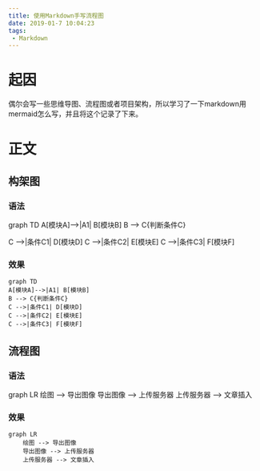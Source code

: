 ```yaml
---
title: 使用Markdown手写流程图
date: 2019-01-7 10:04:23
tags: 
 - Markdown
---
```


# 起因
偶尔会写一些思维导图、流程图或者项目架构，所以学习了一下markdown用mermaid怎么写，并且将这个记录了下来。

# 正文
## 构架图
### 语法
graph TD
A[模块A]-->|A1| B[模块B]
B --> C{判断条件C}
<!-- more -->
C -->|条件C1| D[模块D]
C -->|条件C2| E[模块E]
C -->|条件C3| F[模块F]


### 效果
```mermaid
graph TD
A[模块A]-->|A1| B[模块B]
B --> C{判断条件C}
C -->|条件C1| D[模块D]
C -->|条件C2| E[模块E]
C -->|条件C3| F[模块F]
```

## 流程图
### 语法
graph LR
    绘图 --> 导出图像
    导出图像 --> 上传服务器
    上传服务器 --> 文章插入

### 效果
```mermaid
graph LR
    绘图 --> 导出图像
    导出图像 --> 上传服务器
    上传服务器 --> 文章插入
```